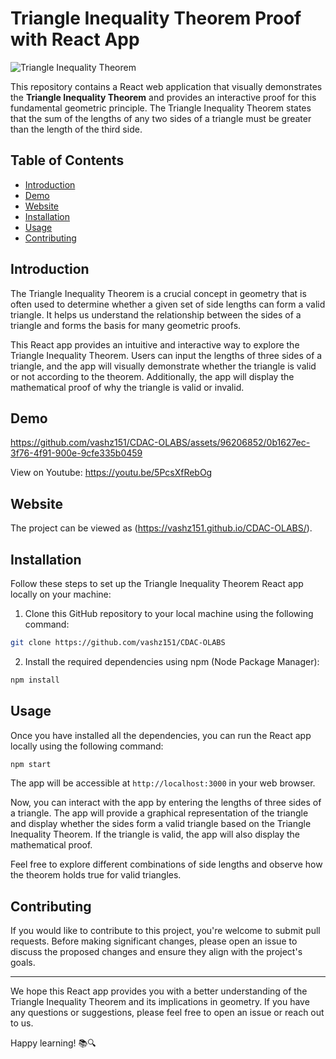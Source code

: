 # Triangle Inequality Theorem Proof with React App

![Triangle Inequality Theorem](https://d138zd1ktt9iqe.cloudfront.net/media/seo_landing_files/triangle-abc-1621326328.png)

This repository contains a React web application that visually demonstrates the **Triangle Inequality Theorem** and provides an interactive proof for this fundamental geometric principle. The Triangle Inequality Theorem states that the sum of the lengths of any two sides of a triangle must be greater than the length of the third side.

## Table of Contents
- [Introduction](#introduction)
- [Demo](#demo)
- [Website](#Website)
- [Installation](#installation)
- [Usage](#usage)
- [Contributing](#contributing)

## Introduction
The Triangle Inequality Theorem is a crucial concept in geometry that is often used to determine whether a given set of side lengths can form a valid triangle. It helps us understand the relationship between the sides of a triangle and forms the basis for many geometric proofs.

This React app provides an intuitive and interactive way to explore the Triangle Inequality Theorem. Users can input the lengths of three sides of a triangle, and the app will visually demonstrate whether the triangle is valid or not according to the theorem. Additionally, the app will display the mathematical proof of why the triangle is valid or invalid.

## Demo

https://github.com/vashz151/CDAC-OLABS/assets/96206852/0b1627ec-3f76-4f91-900e-9cfe335b0459

View on Youtube: https://youtu.be/5PcsXfRebOg

## Website
The project can be viewed as (https://vashz151.github.io/CDAC-OLABS/).

## Installation
Follow these steps to set up the Triangle Inequality Theorem React app locally on your machine:

1. Clone this GitHub repository to your local machine using the following command:
```bash
git clone https://github.com/vashz151/CDAC-OLABS
```

2. Install the required dependencies using npm (Node Package Manager):
```bash
npm install
```

## Usage
Once you have installed all the dependencies, you can run the React app locally using the following command:

```bash
npm start
```

The app will be accessible at `http://localhost:3000` in your web browser.

Now, you can interact with the app by entering the lengths of three sides of a triangle. The app will provide a graphical representation of the triangle and display whether the sides form a valid triangle based on the Triangle Inequality Theorem. If the triangle is valid, the app will also display the mathematical proof.

Feel free to explore different combinations of side lengths and observe how the theorem holds true for valid triangles.

## Contributing
If you would like to contribute to this project, you're welcome to submit pull requests. Before making significant changes, please open an issue to discuss the proposed changes and ensure they align with the project's goals.

---

We hope this React app provides you with a better understanding of the Triangle Inequality Theorem and its implications in geometry. If you have any questions or suggestions, please feel free to open an issue or reach out to us.

Happy learning! 📚🔍
